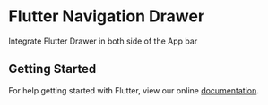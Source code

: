 # Flutter Navigation Drawer

Integrate  Flutter Drawer in both side of the App bar

## Getting Started

For help getting started with Flutter, view our online
[documentation](https://flutter.io/).
